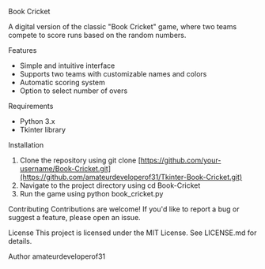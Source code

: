 Book Cricket

A digital version of the classic "Book Cricket" game, where two teams compete to score runs based on the random numbers.

Features
- Simple and intuitive interface
- Supports two teams with customizable names and colors
- Automatic scoring system
- Option to select number of overs

Requirements
- Python 3.x
- Tkinter library

Installation
1. Clone the repository using git clone [https://github.com/your-username/Book-Cricket.git](https://github.com/amateurdeveloperof31/Tkinter-Book-Cricket.git)
2. Navigate to the project directory using cd Book-Cricket
3. Run the game using python book_cricket.py

Contributing
Contributions are welcome! If you'd like to report a bug or suggest a feature, please open an issue.

License
This project is licensed under the MIT License. See LICENSE.md for details.

Author
amateurdeveloperof31
